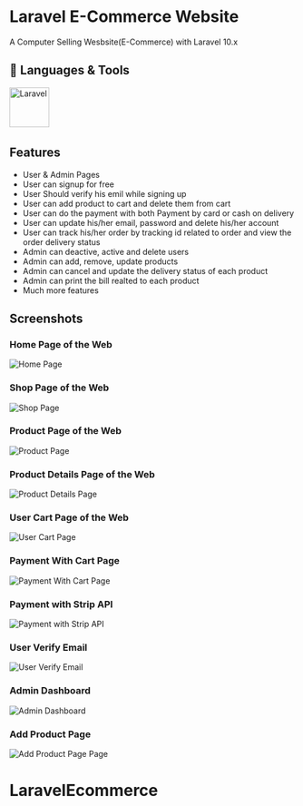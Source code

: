 # Laravel E-Commerce Website
A Computer Selling Wesbsite(E-Commerce) with Laravel 10.x
## 🧰 Languages & Tools

<img src="https://github.com/devicons/devicon/blob/master/icons/laravel/laravel-plain-wordmark.svg" title="Laravel" alt="Laravel" width="70" height="70"/>&nbsp;

## Features

- User & Admin Pages
- User can signup for free
- User Should verify his emil while signing up
- User can add product to cart and delete them from cart
- User can do the payment with both Payment by card or cash on delivery
- User can update his/her email, password and delete his/her account
- User can track his/her order by tracking id related to order and view the order delivery status
- Admin can deactive, active and delete users
- Admin can add, remove, update products
- Admin can cancel and update the delivery status of each product
- Admin can print the bill realted to each product
- Much more features


## Screenshots

<h3>Home Page of the Web</h3>

![Home Page](screenshots/homepage.png)


<h3>Shop Page of the Web</h3>

![Shop Page](screenshots/shop.png)



<h3>Product Page of the Web</h3>

![Product Page](screenshots/products.png)


<h3>Product Details Page of the Web</h3>

![Product Details Page](screenshots/product-details.png)


<h3>User Cart Page of the Web</h3>

![User Cart Page](screenshots/cart.png)


<h3>Payment With Cart Page</h3>

![Payment With Cart Page](screenshots/payment.png)


<h3>Payment with Strip API</h3>

![Payment with Strip API](screenshots/stripe%20payment.png)


<h3>User Verify Email</h3>

![User Verify Email](screenshots/verify%20email.png)


<h3>Admin Dashboard</h3>

![Admin Dashboard](screenshots/admin%20dashboard.png)


<h3>Add Product Page</h3>

![Add Product Page Page](screenshots/add%20product.png)


# LaravelEcommerce
